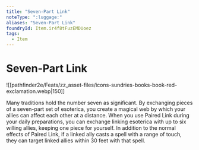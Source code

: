 ```yaml
---
title: "Seven-Part Link"
noteType: ":luggage:"
aliases: "Seven-Part Link"
foundryId: Item.ir4f8tFuzEMDUoez
tags:
  - Item
---
```


# Seven-Part Link
![[pathfinder2e/Feats/zz_asset-files/icons-sundries-books-book-red-exclamation.webp|150]]

Many traditions hold the number seven as significant. By exchanging pieces of a seven-part set of esoterica, you create a magical web by which your allies can affect each other at a distance. When you use Paired Link during your daily preparations, you can exchange linking esoterica with up to six willing allies, keeping one piece for yourself. In addition to the normal effects of Paired Link, if a linked ally casts a spell with a range of touch, they can target linked allies within 30 feet with that spell.
